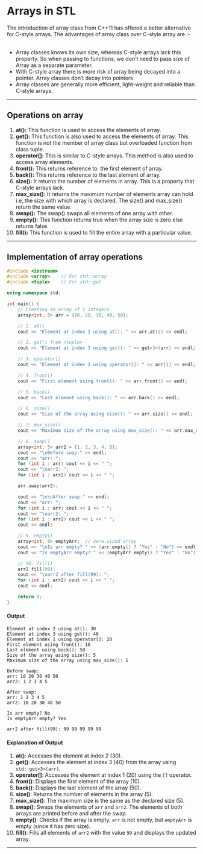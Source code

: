 # Arrays in STL

The introduction of array class from C++11 has offered a better alternative for C-style arrays. The advantages of array class over C-style array are :-   
 
- Array classes knows its own size, whereas C-style arrays lack this property. So when passing to functions, we don’t need to pass size of Array as a separate parameter.
- With C-style array there is more risk of array being decayed into a pointer. Array classes don’t decay into pointers
- Array classes are generally more efficient, light-weight and reliable than C-style arrays.
 
---
## Operations on array

1. **at():** This function is used to access the elements of array.   
2. **get():** This function is also used to access the elements of array. This function is not the member of array class but overloaded function from class tuple.   
3. **operator[]:** This is similar to C-style arrays. This method is also used to access array elements.
4. **front():** This returns reference to  the first element of array.   
5. **back():** This returns reference to the last element of array.
6. **size():** It returns the number of elements in array. This is a property that C-style arrays lack.
7. **max_size():** It returns the maximum number of elements array can hold i.e, the size with which array is declared. The size() and max_size() return the same value.
8. **swap():** The swap() swaps all elements of one array with other.
9. **empty():** This function returns true when the array size is zero else returns false.
10. **fill():** This function is used to fill the entire array with a particular value.

---
## Implementation of array operations

```cpp
#include <iostream>
#include <array>    // For std::array
#include <tuple>    // For std::get

using namespace std;

int main() {
    // Creating an array of 5 integers
    array<int, 5> arr = {10, 20, 30, 40, 50};

    // 1. at()
    cout << "Element at index 2 using at(): " << arr.at(2) << endl;

    // 2. get() from <tuple>
    cout << "Element at index 3 using get(): " << get<3>(arr) << endl;

    // 3. operator[]
    cout << "Element at index 1 using operator[]: " << arr[1] << endl;

    // 4. front()
    cout << "First element using front(): " << arr.front() << endl;

    // 5. back()
    cout << "Last element using back(): " << arr.back() << endl;

    // 6. size()
    cout << "Size of the array using size(): " << arr.size() << endl;

    // 7. max_size()
    cout << "Maximum size of the array using max_size(): " << arr.max_size() << endl;

    // 8. swap()
    array<int, 5> arr2 = {1, 2, 3, 4, 5};
    cout << "\nBefore swap:" << endl;
    cout << "arr: ";
    for (int i : arr) cout << i << " ";
    cout << "\narr2: ";
    for (int i : arr2) cout << i << " ";

    arr.swap(arr2);

    cout << "\n\nAfter swap:" << endl;
    cout << "arr: ";
    for (int i : arr) cout << i << " ";
    cout << "\narr2: ";
    for (int i : arr2) cout << i << " ";
    cout << endl;

    // 9. empty()
    array<int, 0> emptyArr;  // zero-sized array
    cout << "\nIs arr empty? " << (arr.empty() ? "Yes" : "No") << endl;
    cout << "Is emptyArr empty? " << (emptyArr.empty() ? "Yes" : "No") << endl;

    // 10. fill()
    arr2.fill(99);
    cout << "\narr2 after fill(99): ";
    for (int i : arr2) cout << i << " ";
    cout << endl;

    return 0;
}
```

#### Output
```
Element at index 2 using at(): 30
Element at index 3 using get(): 40
Element at index 1 using operator[]: 20
First element using front(): 10
Last element using back(): 50
Size of the array using size(): 5
Maximum size of the array using max_size(): 5

Before swap:
arr: 10 20 30 40 50 
arr2: 1 2 3 4 5 

After swap:
arr: 1 2 3 4 5 
arr2: 10 20 30 40 50 

Is arr empty? No
Is emptyArr empty? Yes

arr2 after fill(99): 99 99 99 99 99
```

#### Explanation of Output
1. **at()**: Accesses the element at index 2 (30).
2. **get()**: Accesses the element at index 3 (40) from the array using `std::get<3>(arr)`.
3. **operator[]**: Accesses the element at index 1 (20) using the `[]` operator.
4. **front()**: Displays the first element of the array (10).
5. **back()**: Displays the last element of the array (50).
6. **size()**: Returns the number of elements in the array (5).
7. **max_size()**: The maximum size is the same as the declared size (5).
8. **swap()**: Swaps the elements of `arr` and `arr2`. The elements of both arrays are printed before and after the swap.
9. **empty()**: Checks if the array is empty. `arr` is not empty, but `emptyArr` is empty (since it has zero size).
10. **fill()**: Fills all elements of `arr2` with the value `99` and displays the updated array.

---